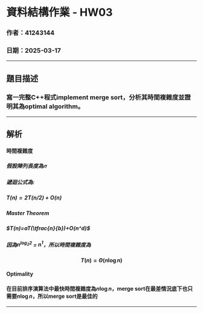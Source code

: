 # 資料結構作業 - HW03
### 作者：41243144
### 日期：2025-03-17
---

## 題目描述

### 寫一完整C++程式implement merge sort，分析其時間複雜度並證明其為optimal algorithm。

---
## 解析

#### 時間複雜度
##### 假設陣列長度為𝑛

##### 遞迴公式為:
##### $T(n)=2T(n/2)+O(n)$
##### Master Theorem 
##### $T(n)=aT(\tfrac{n}{b})+O(n^d)$ 
#####  因為$n^{log_2 2}$ = $n^1$，所以時間複雜度為
#### $$ T(n) = Θ(n\log n)$$

#### Optimality
#### 在目前排序演算法中最快時間複雜度為$n\log n$，merge sort在最差情況底下也只需要$n\log n$，所以merge sort是最佳的
---
